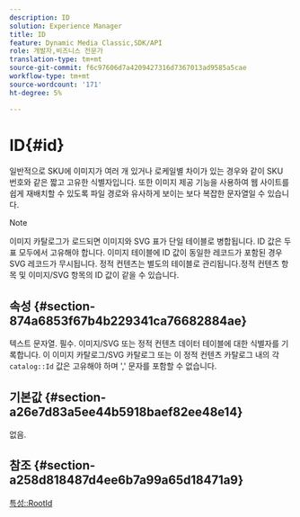 ```yaml
---
description: ID
solution: Experience Manager
title: ID
feature: Dynamic Media Classic,SDK/API
role: 개발자,비즈니스 전문가
translation-type: tm+mt
source-git-commit: f6c97606d7a4209427316d7367013ad9585a5cae
workflow-type: tm+mt
source-wordcount: '171'
ht-degree: 5%

---
```



# ID{#id}

일반적으로 SKU에 이미지가 여러 개 있거나 로케일별 차이가 있는 경우와 같이 SKU 번호와 같은 짧고 고유한 식별자입니다. 또한 이미지 제공 기능을 사용하여 웹 사이트를 쉽게 재배치할 수 있도록 파일 경로와 유사하게 보이는 보다 복잡한 문자열일 수 있습니다.

>[!NOTE]
>
>이미지 카탈로그가 로드되면 이미지와 SVG 표가 단일 테이블로 병합됩니다. ID 값은 두 표 모두에서 고유해야 합니다. 이미지 테이블에 ID 값이 동일한 레코드가 포함된 경우 SVG 레코드가 무시됩니다. 정적 컨텐츠는 별도의 테이블로 관리됩니다.정적 컨텐츠 항목 및 이미지/SVG 항목의 ID 값이 같을 수 있습니다.

## 속성 {#section-874a6853f67b4b229341ca76682884ae}

텍스트 문자열. 필수. 이미지/SVG 또는 정적 컨텐츠 데이터 테이블에 대한 식별자를 기록합니다. 이 이미지 카탈로그/SVG 카탈로그 또는 이 정적 컨텐츠 카탈로그 내의 각 `catalog::Id` 값은 고유해야 하며 &#39;,&#39; 문자를 포함할 수 없습니다.

## 기본값 {#section-a26e7d83a5ee44b5918baef82ee48e14}

없음.

## 참조 {#section-a258d818487d4ee6b7a99a65d18471a9}

[특성::RootId](../../../../../../is-api/image-catalog/image-serving-api-ref/c-image-catalog-reference/c-attributes-reference/r-rootid.md#reference-13653312925e4a08b90f99961d53f546)
